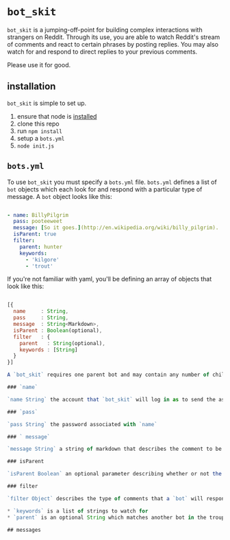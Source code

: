 # `bot_skit`

`bot_skit` is a jumping-off-point for building complex interactions with strangers on Reddit. Through its use, you are able to watch Reddit's stream of comments and react to certain phrases by posting replies.  You may also watch for and respond to direct replies to your previous comments.

Please use it for good.

## installation

`bot_skit` is simple to set up.

1. ensure that node is [installed](http://thechangelog.com/install-node-js-with-homebrew-on-os-x/)
2. clone this repo
2. run `npm install`
3. setup a `bots.yml`
4. `node init.js`

## `bots.yml`

To use `bot_skit` you must specify a `bots.yml` file. `bots.yml` defines a list of `bot` objects which each look for and respond with a particular type of message. A `bot` object looks like this:

```yaml

- name: BillyPilgrim
  pass: pooteeweet
  message: [So it goes.](http://en.wikipedia.org/wiki/billy_pilgrim).
  isParent: true
  filter:
    parent: hunter
    keywords:
      - 'kilgore'
      - 'trout'

```

If you're not familiar with yaml, you'll be defining an array of objects that look like this:

```javascript

[{
  name     : String,
  pass     : String,
  message  : String<Markdown>,
  isParent : Boolean(optional),
  filter   : {
    parent   : String(optional),
    keywords : [String]
  }
}]

A `bot_skit` requires one parent bot and may contain any number of children, grand children, et cetera

### `name`

`name String` the account that `bot_skit` will log in as to send the associated message. You'll have to have previously set up this account.

### `pass`

`pass String` the password associated with `name`

### ` message`

`message String` a string of markdown that describes the comment to be posted

### isParent

`isParent Boolean` an optional parameter describing whether or not the `bot` has any children watching for its replies. Defaults to `false`.

### filter

`filter Object` describes the type of comments that a `bot` will respond to. It contains one `keyword` and one optional `parent` param.

* `keywords` is a list of strings to watch for
* `parent` is an optional String which matches another bot in the troupe

## messages

